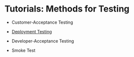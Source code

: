 # Tutorials: Methods for Testing 

* Customer-Acceptance Testing

* [Deployment Testing](tutorials/working_with_developers.md#tutorial-deployment-testing)

* Developer-Acceptance Testing

* Smoke Test